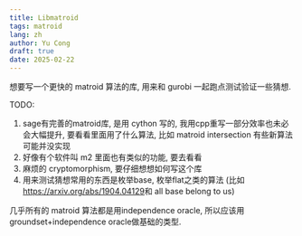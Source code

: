 ```yaml
---
title: Libmatroid
tags: matroid
lang: zh
author: Yu Cong
draft: true
date: 2025-02-22
---
```


想要写一个更快的 matroid 算法的库, 用来和 gurobi 一起跑点测试验证一些猜想.

TODO:

1. sage有完善的matroid库, 是用 cython 写的, 我用cpp重写一部分效率也未必会大幅提升, 要看看里面用了什么算法, 比如 matroid intersection 有些新算法可能并没实现
2. 好像有个软件叫 m2 里面也有类似的功能, 要去看看
3. 麻烦的 cryptomorphism, 要仔细想想如何写这个库
4. 用来测试猜想常用的东西是枚举base, 枚举flat之类的算法 (比如<https://arxiv.org/abs/1904.04129>和 all base belong to us)

几乎所有的 matroid 算法都是用independence oracle, 所以应该用groundset+independence oracle做基础的类型.
